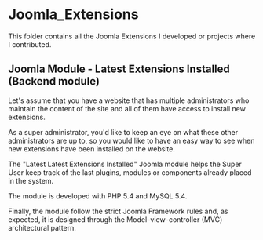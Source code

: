 # Joomla_Extensions
This folder contains all the Joomla Extensions I developed or projects where I contributed.

## Joomla Module - Latest Extensions Installed (Backend module)
Let's assume that you have a website that has multiple administrators
who maintain the content of the site and all of them have access to install new
extensions. 

As a super administrator, you'd like to keep an eye on what these other
administrators are up to, so you would like to have an easy way to see when new
extensions have been installed on the website.

The "Latest Latest Extensions Installed" Joomla module helps the Super User keep track of the last plugins, 
modules or components already placed in the system.

The module is developed with PHP 5.4 and MySQL 5.4.

Finally, the module follow the strict Joomla Framework rules and, as expected, it is designed through the
Model–view–controller (MVC) architectural pattern.


